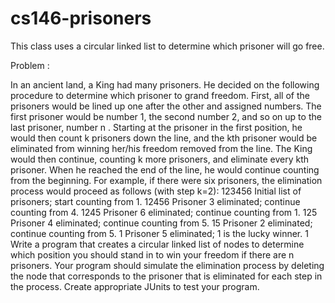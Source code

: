 # cs146-prisoners
This class uses a circular linked list to determine which prisoner will go free.

Problem : 

In an ancient land, a King had many prisoners. He decided on the following procedure to determine which prisoner to grand freedom. First, all of the prisoners would be lined up one after the other and assigned numbers. The first prisoner would be number 1, the second number 2, and so on up to the last prisoner, number n . Starting at the prisoner in the first position, he would then count k prisoners down the line, and the kth prisoner would be eliminated from winning her/his freedom removed from the line. The King would then continue, counting k more prisoners, and eliminate every kth prisoner. When he reached the end of the line, he would continue counting from the beginning. For example, if there were six prisoners, the elimination process would proceed as follows (with step k=2): 123456 Initial list of prisoners; start counting from 1. 12456 Prisoner 3 eliminated; continue counting from 4. 1245 Prisoner 6 eliminated; continue counting from 1. 125 Prisoner 4 eliminated; continue counting from 5. 15 Prisoner 2 eliminated; continue counting from 5. 1 Prisoner 5 eliminated; 1 is the lucky winner. 1 Write a program that creates a circular linked list of nodes to determine which position you should stand in to win your freedom if there are n prisoners. Your program should simulate the elimination process by deleting the node that corresponds to the prisoner that is eliminated for each step in the process. Create appropriate JUnits to test your program.
